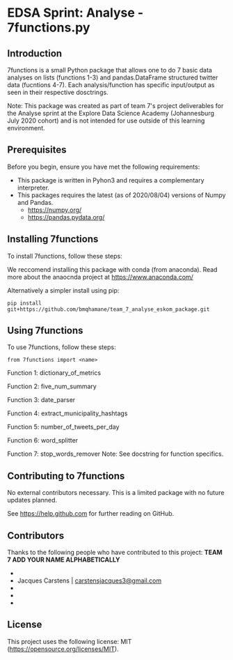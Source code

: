 # EDSA Sprint: Analyse - 7functions.py

## Introduction

7functions is a small Python package that allows one to do 7 basic data analyses on lists (functions 1-3)
and pandas.DataFrame structured twitter data (fucntions 4-7). Each analysis/function has specific 
input/output as seen in their respective dosctrings.

Note: This package was created as part of team 7's project deliverables for the Analyse sprint at the 
Explore Data Science Academy (Johannesburg July 2020 cohort)
and is not intended for use outside of this learning environment.

## Prerequisites

Before you begin, ensure you have met the following requirements:
<!--- These are just example requirements. Add, duplicate or remove as required --->
* This package is written in Pyhon3 and requires a complementary interpreter.
* This packages requires the latest (as of 2020/08/04) versions of Numpy and Pandas.
	* https://numpy.org/
	* https://pandas.pydata.org/

## Installing 7functions

To install 7functions, follow these steps:

We reccomend installing this package with conda (from anaconda). 
Read more about the anaocnda project at https://www.anaconda.com/

Alternatively a simpler install using pip:

```
pip install git+https://github.com/bmqhamane/team_7_analyse_eskom_package.git
```

## Using 7functions

To use 7functions, follow these steps:

```
from 7functions import <name>
```

Function 1: dictionary_of_metrics

Function 2: five_num_summary

Function 3: date_parser

Function 4: extract_municipality_hashtags

Function 5: number_of_tweets_per_day

Function 6: word_splitter

Function 7: stop_words_remover
Note: See docstring for function specifics.

## Contributing to 7functions
<!--- If your README is long or you have some specific process or steps you want contributors to follow, consider creating a separate CONTRIBUTING.md file--->
No external contributors necessary. This is a limited package with no future updates planned.

See https://help.github.com for further reading on GitHub.

## Contributors

Thanks to the following people who have contributed to this project: **TEAM 7 ADD YOUR NAME ALPHABETICALLY**

* 
* Jacques Carstens | carstensjacques3@gmail.com
* 
* 
* 


## License
<!--- If you're not sure which open license to use see https://choosealicense.com/--->

This project uses the following license: MIT (https://opensource.org/licenses/MIT).
